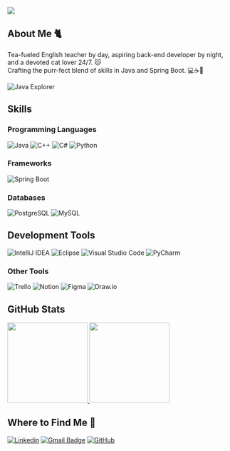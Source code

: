 ![](https://komarev.com/ghpvc/?username=nataliadiotto&color=006bed)

## About Me 🐈

Tea-fueled English teacher by day, aspiring back-end developer by night, and a devoted cat lover 24/7. 🐱  
Crafting the purr-fect blend of skills in Java and Spring Boot. 💻☕️🌱   

![Java Explorer](https://img.shields.io/badge/Java%20Explorer-2024-007396.svg)


## Skills

### Programming Languages

![Java](https://img.shields.io/badge/-Java-333333?style=flat&logo=coffee&logoColor=white)
![C++](https://img.shields.io/badge/-C++-333333?style=flat&logo=C%2B%2B&logoColor=00599C)
![C#](https://img.shields.io/badge/-C%23-333333?style=flat&logo=c-sharp&logoColor=239120)
![Python](https://img.shields.io/badge/-Python-333333?style=flat&logo=python&logoColor=3776AB)

### Frameworks

![Spring Boot](https://img.shields.io/badge/-Spring%20Boot-333333?style=flat&logo=spring&logoColor=6DB33F)

### Databases

![PostgreSQL](https://img.shields.io/badge/-PostgreSQL-333333?style=flat&logo=postgresql&logoColor=336791)
![MySQL](https://img.shields.io/badge/-MySQL-333333?style=flat&logo=mysql)

## Development Tools

![IntelliJ IDEA](https://img.shields.io/badge/-IntelliJ%20IDEA-333333?style=flat&logo=intellij-idea&logoColor=000000)
![Eclipse](https://img.shields.io/badge/-Eclipse-333333?style=flat&logo=eclipse-ide&logoColor=2C2255)
![Visual Studio Code](https://img.shields.io/badge/-Visual%20Studio%20Code-333333?style=flat&logo=visual-studio-code&logoColor=007ACC)
![PyCharm](https://img.shields.io/badge/-PyCharm-333333?style=flat&logo=pycharm&logoColor=000000)

### Other Tools 

![Trello](https://img.shields.io/badge/-Trello-333333?style=flat&logo=trello&logoColor=007ACC)
![Notion](https://img.shields.io/badge/-Notion-333333?style=flat&logo=notion&logoColor=000000)
![Figma](https://img.shields.io/badge/-Figma-333333?style=flat&logo=figma&logoColor=007ACC)
![Draw.io](https://img.shields.io/badge/-Draw.io-333333?style=flat&logo=draw.io&logoColor=F28F3B)

## GitHub Stats 

<a href="https://github.com/nataliadiotto" title="Natália's GitHub Stats">
  <img height="180em" src="https://github-readme-stats.vercel.app/api?username=nataliadiotto&theme=dracula&show_icons=true" />
</a>

<a href="https://github.com/nataliadiotto" title="Top Languages">
  <img height="180em" src="https://github-readme-stats.vercel.app/api/top-langs/?username=nataliadiotto&theme=dracula&layout=compact" />
</a>

## Where to Find Me 📍

[![Linkedin](https://img.shields.io/badge/-diottonatalia-blue?style=flat-square&logo=Linkedin&logoColor=white&link=https://www.linkedin.com/in/diottonatalia/)](https://www.linkedin.com/in/diottonatalia/)
[![Gmail Badge](https://img.shields.io/badge/-diottonatalia@gmail.com-006bed?style=flat-square&logo=Gmail&logoColor=white&link=mailto:diottonatalia@gmail.com)](mailto:diottonatalia@gmail.com)
[![GitHub](https://img.shields.io/github/followers/nataliadiotto?label=follow&style=social)](https://github.com/nataliadiotto)
